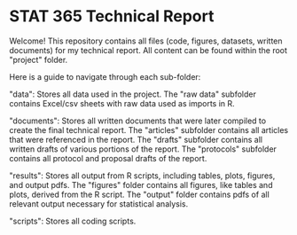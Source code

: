 # STAT 365 Technical Report 
Welcome! This repository contains all files (code, figures, datasets, written documents) for my technical report.
All content can be found within the root "project" folder.

Here is a guide to navigate through each sub-folder:

  "data": Stores all data used in the project. The "raw data" subfolder contains Excel/csv sheets with raw data used as imports in R. 
          
  "documents": Stores all written documents that were later compiled to create the final technical report. 
               The "articles" subfolder contains all articles that were referenced in the report. 
               The "drafts" subfolder contains all written drafts of various portions of the report.
               The "protocols" subfolder contains all protocol and proposal drafts of the report.

  "results": Stores all output from R scripts, including tables, plots, figures, and output pdfs. 
               The "figures" folder contains all figures, like tables and plots, derived from the R script.
               The "output" folder contains pdfs of all relevant output necessary for statistical analysis.

  "scripts": Stores all coding scripts. 
